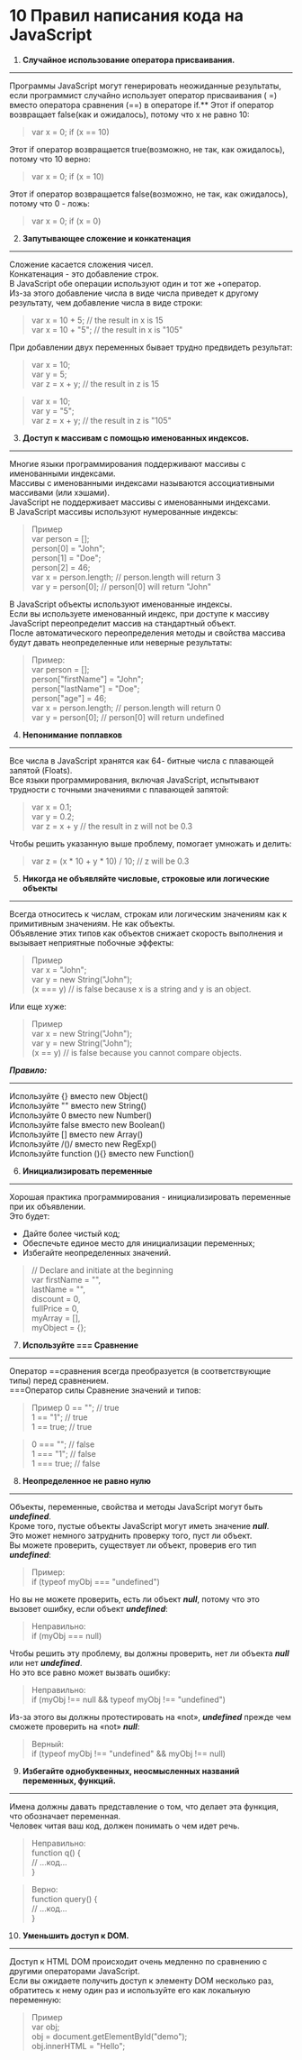 # 10 Правил написания кода на JavaScript

1.  **Случайное использование оператора присваивания.**  
***
Программы JavaScript могут генерировать неожиданные результаты, если программист случайно использует оператор присваивания ( =) вместо оператора сравнения (==) в операторе if.**
Этот if оператор возвращает false(как и ожидалось), потому что x не равно 10:

>var x = 0;
>if (x == 10)

Этот if оператор возвращается true(возможно, не так, как ожидалось), потому что 10 верно:

>var x = 0;
>if (x = 10)

Этот if оператор возвращается false(возможно, не так, как ожидалось), потому что 0 - ложь:

>var x = 0;
>if (x = 0)

2. **Запутывающее сложение и конкатенация**  
***

Сложение касается сложения чисел.  
Конкатенация - это добавление строк.  
В JavaScript обе операции используют один и тот же +оператор.  
Из-за этого добавление числа в виде числа приведет к другому результату, чем добавление числа в виде строки:

>var x = 10 + 5;          // the result in x is 15  
>var x = 10 + "5";        // the result in x is "105"

При добавлении двух переменных бывает трудно предвидеть результат:

>var x = 10;  
>var y = 5;  
>var z = x + y;           // the result in z is 15  

>var x = 10;  
>var y = "5";  
>var z = x + y;           // the result in z is "105"

3. **Доступ к массивам с помощью именованных индексов.**
***
Многие языки программирования поддерживают массивы с именованными индексами.  
Массивы с именованными индексами называются ассоциативными массивами (или хэшами).  
JavaScript не поддерживает массивы с именованными индексами.  
В JavaScript массивы используют нумерованные индексы:  

>Пример  
>var person = [];  
>person[0] = "John";  
>person[1] = "Doe";  
>person[2] = 46;  
>var x = person.length;       // person.length will return 3  
>var y = person[0];           // person[0] will return "John"  

В JavaScript объекты используют именованные индексы.  
Если вы используете именованный индекс, при доступе к массиву JavaScript переопределит массив на стандартный объект.  
После автоматического переопределения методы и свойства массива будут давать неопределенные или неверные результаты:

>Пример:  
>var person = [];  
>person["firstName"] = "John";  
>person["lastName"] = "Doe";  
>person["age"] = 46;  
>var x = person.length;      // person.length will return 0  
>var y = person[0];          // person[0] will return undefined  

4. **Непонимание поплавков**  
***
Все числа в JavaScript хранятся как 64- битные числа с плавающей запятой (Floats).  
Все языки программирования, включая JavaScript, испытывают трудности с точными значениями с плавающей запятой:

>var x = 0.1;  
>var y = 0.2;  
>var z = x + y            // the result in z will not be 0.3  

Чтобы решить указанную выше проблему, помогает умножать и делить:

>var z = (x * 10 + y * 10) / 10;       // z will be 0.3

5. **Никогда не объявляйте числовые, строковые или логические объекты**
***
Всегда относитесь к числам, строкам или логическим значениям как к примитивным значениям. Не как объекты.  
Объявление этих типов как объектов снижает скорость выполнения и вызывает неприятные побочные эффекты:

>Пример  
>var x = "John";  
>var y = new String("John");  
>(x === y) // is false because x is a string and y is an object.  

Или еще хуже:

>Пример  
>var x = new String("John");  
>var y = new String("John");  
>(x == y) // is false because you cannot compare objects.  

***Правило:***
***
Используйте {} вместо new Object()  
Используйте "" вместо new String()  
Используйте 0 вместо new Number()  
Используйте false вместо new Boolean()  
Используйте [] вместо new Array()  
Используйте /()/ вместо new RegExp()  
Используйте function (){} вместо new Function()

6. **Инициализировать переменные**  
***
Хорошая практика программирования - инициализировать переменные при их объявлении.  
Это будет:  
- Дайте более чистый код;  
- Обеспечьте единое место для инициализации переменных;  
- Избегайте неопределенных значений.

>// Declare and initiate at the beginning  
var firstName = "",  
lastName = "",  
discount = 0,  
fullPrice = 0,  
myArray = [],  
>myObject = {};

7. **Используйте === Сравнение**  
***
Оператор ==сравнения всегда преобразуется (в соответствующие типы) перед сравнением.  
===Оператор силы Сравнение значений и типов:

>Пример
0 == "";        // true  
1 == "1";       // true  
1 == true;      // true  

>0 === "";       // false  
1 === "1";      // false  
1 === true;     // false  


8. **Неопределенное не равно нулю**
***
Объекты, переменные, свойства и методы JavaScript могут быть ***undefined***.  
Кроме того, пустые объекты JavaScript могут иметь значение ***null***.  
Это может немного затруднить проверку того, пуст ли объект.  
Вы можете проверить, существует ли объект, проверив его тип ***undefined***:

>Пример:  
>if (typeof myObj === "undefined")  

Но вы не можете проверить, есть ли объект ***null***, потому что это вызовет ошибку, если объект ***undefined***:

>Неправильно:  
>if (myObj === null)

Чтобы решить эту проблему, вы должны проверить, нет ли объекта ***null*** или нет ***undefined***.  
Но это все равно может вызвать ошибку:  

>Неправильно:  
>if (myObj !== null && typeof myObj !== "undefined")

Из-за этого вы должны протестировать на «not», ***undefined*** прежде чем сможете проверить на «not» ***null***:

>Верный:  
>if (typeof myObj !== "undefined" && myObj !== null)

9. **Избегайте однобуквенных, неосмысленных названий переменных, функций.**  
***
Имена должны давать представление о том, что делает эта функция, что обозначает переменная.  
Человек читая ваш код, должен понимать о чем идет речь.

>Неправильно:  
function q() {  
  // ...код...  
}

>Верно:  
function query() {  
  // ...код...  
}

10. **Уменьшить доступ к DOM.**  
***
Доступ к HTML DOM происходит очень медленно по сравнению с другими операторами JavaScript.  
Если вы ожидаете получить доступ к элементу DOM несколько раз,  
обратитесь к нему один раз и используйте его как локальную переменную:

>Пример  
var obj;  
obj = document.getElementById("demo");  
obj.innerHTML = "Hello";  
